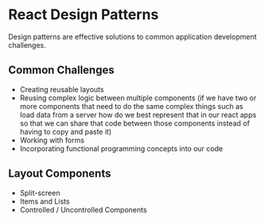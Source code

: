 # React Design Patterns

Design patterns are effective solutions to common application development challenges.

## Common Challenges

- Creating reusable layouts
- Reusing complex logic between multiple components
(if we have two or more components that need to do the same complex things such as load data from a server how do we best represent that in our react apps so that we can share that code between those components instead of having to copy and paste it)
- Working with forms
- Incorporating functional programming concepts into our code

## Layout Components
- Split-screen
- Items and Lists
- Controlled / Uncontrolled Components



